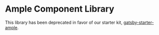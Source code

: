 # Ample Component Library

This library has been deprecated in favor of our starter kit, [gatsby-starter-ample](https://github.com/ample/gatsby-starter-ample).

